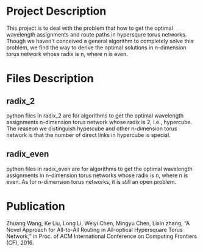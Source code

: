 # Project Description

This project is to deal with the problem that how to get the optimal wavelength assignments and route paths in hypersqure torus networks. Though we haven't conceived a general algorithm to completely solve this problem, we find the way to derive the optimal solutions in n-dimension torus network whose radix is n, where n is even. 

# Files Description
## radix_2
python files in radix_2 are for algorithms to get the optimal wavelength assignments n-dimension torus network whose radix is 2, i.e., hypercube. The reaseon we distinguish hypercube and other n-dimension torus network is that the number of direct links in hypercube is special.  

## radix_even
python files in radix_even are for algorithms to get the optimal wavelength assignments in n-dimension torus networks whose radix is n, where n is even. As for n-dimension torus networks, it is still an open problem.

# Publication
Zhuang Wang, Ke Liu, Long Li, Weiyi Chen, Mingyu Chen, Lixin zhang, “A Novel Approach for All-to-All Routing in All-optical Hypersquare Torus Network,” in Proc. of ACM International Conference on Computing Frontiers (CF), 2016.

